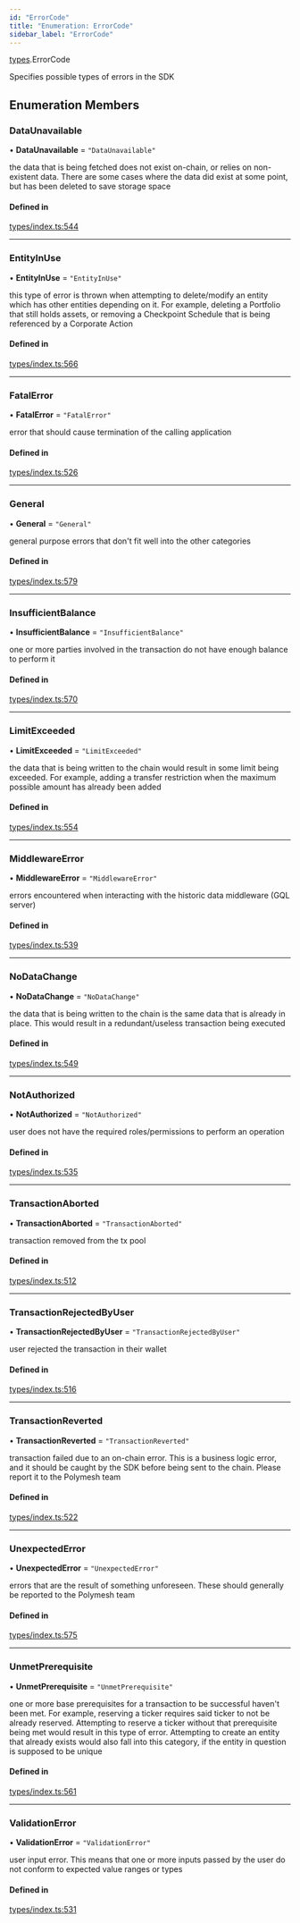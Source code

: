 ```yaml
---
id: "ErrorCode"
title: "Enumeration: ErrorCode"
sidebar_label: "ErrorCode"
---
```


[types](../../../modules/Types/Types.md).ErrorCode

Specifies possible types of errors in the SDK

## Enumeration Members

### DataUnavailable

• **DataUnavailable** = ``"DataUnavailable"``

the data that is being fetched does not exist on-chain, or relies on non-existent data. There are
  some cases where the data did exist at some point, but has been deleted to save storage space

#### Defined in

[types/index.ts:544](https://github.com/PolymeshAssociation/polymesh-sdk/blob/91c2d2d8/src/types/index.ts#L544)

___

### EntityInUse

• **EntityInUse** = ``"EntityInUse"``

this type of error is thrown when attempting to delete/modify an entity which has other entities depending on it. For example, deleting
  a Portfolio that still holds assets, or removing a Checkpoint Schedule that is being referenced by a Corporate Action

#### Defined in

[types/index.ts:566](https://github.com/PolymeshAssociation/polymesh-sdk/blob/91c2d2d8/src/types/index.ts#L566)

___

### FatalError

• **FatalError** = ``"FatalError"``

error that should cause termination of the calling application

#### Defined in

[types/index.ts:526](https://github.com/PolymeshAssociation/polymesh-sdk/blob/91c2d2d8/src/types/index.ts#L526)

___

### General

• **General** = ``"General"``

general purpose errors that don't fit well into the other categories

#### Defined in

[types/index.ts:579](https://github.com/PolymeshAssociation/polymesh-sdk/blob/91c2d2d8/src/types/index.ts#L579)

___

### InsufficientBalance

• **InsufficientBalance** = ``"InsufficientBalance"``

one or more parties involved in the transaction do not have enough balance to perform it

#### Defined in

[types/index.ts:570](https://github.com/PolymeshAssociation/polymesh-sdk/blob/91c2d2d8/src/types/index.ts#L570)

___

### LimitExceeded

• **LimitExceeded** = ``"LimitExceeded"``

the data that is being written to the chain would result in some limit being exceeded. For example, adding a transfer
  restriction when the maximum possible amount has already been added

#### Defined in

[types/index.ts:554](https://github.com/PolymeshAssociation/polymesh-sdk/blob/91c2d2d8/src/types/index.ts#L554)

___

### MiddlewareError

• **MiddlewareError** = ``"MiddlewareError"``

errors encountered when interacting with the historic data middleware (GQL server)

#### Defined in

[types/index.ts:539](https://github.com/PolymeshAssociation/polymesh-sdk/blob/91c2d2d8/src/types/index.ts#L539)

___

### NoDataChange

• **NoDataChange** = ``"NoDataChange"``

the data that is being written to the chain is the same data that is already in place. This would result
  in a redundant/useless transaction being executed

#### Defined in

[types/index.ts:549](https://github.com/PolymeshAssociation/polymesh-sdk/blob/91c2d2d8/src/types/index.ts#L549)

___

### NotAuthorized

• **NotAuthorized** = ``"NotAuthorized"``

user does not have the required roles/permissions to perform an operation

#### Defined in

[types/index.ts:535](https://github.com/PolymeshAssociation/polymesh-sdk/blob/91c2d2d8/src/types/index.ts#L535)

___

### TransactionAborted

• **TransactionAborted** = ``"TransactionAborted"``

transaction removed from the tx pool

#### Defined in

[types/index.ts:512](https://github.com/PolymeshAssociation/polymesh-sdk/blob/91c2d2d8/src/types/index.ts#L512)

___

### TransactionRejectedByUser

• **TransactionRejectedByUser** = ``"TransactionRejectedByUser"``

user rejected the transaction in their wallet

#### Defined in

[types/index.ts:516](https://github.com/PolymeshAssociation/polymesh-sdk/blob/91c2d2d8/src/types/index.ts#L516)

___

### TransactionReverted

• **TransactionReverted** = ``"TransactionReverted"``

transaction failed due to an on-chain error. This is a business logic error,
  and it should be caught by the SDK before being sent to the chain.
  Please report it to the Polymesh team

#### Defined in

[types/index.ts:522](https://github.com/PolymeshAssociation/polymesh-sdk/blob/91c2d2d8/src/types/index.ts#L522)

___

### UnexpectedError

• **UnexpectedError** = ``"UnexpectedError"``

errors that are the result of something unforeseen.
  These should generally be reported to the Polymesh team

#### Defined in

[types/index.ts:575](https://github.com/PolymeshAssociation/polymesh-sdk/blob/91c2d2d8/src/types/index.ts#L575)

___

### UnmetPrerequisite

• **UnmetPrerequisite** = ``"UnmetPrerequisite"``

one or more base prerequisites for a transaction to be successful haven't been met. For example, reserving a ticker requires
  said ticker to not be already reserved. Attempting to reserve a ticker without that prerequisite being met would result in this
  type of error. Attempting to create an entity that already exists would also fall into this category,
  if the entity in question is supposed to be unique

#### Defined in

[types/index.ts:561](https://github.com/PolymeshAssociation/polymesh-sdk/blob/91c2d2d8/src/types/index.ts#L561)

___

### ValidationError

• **ValidationError** = ``"ValidationError"``

user input error. This means that one or more inputs passed by the user
  do not conform to expected value ranges or types

#### Defined in

[types/index.ts:531](https://github.com/PolymeshAssociation/polymesh-sdk/blob/91c2d2d8/src/types/index.ts#L531)
